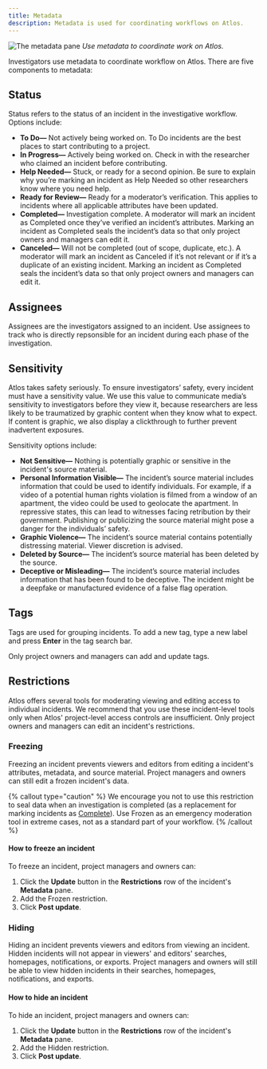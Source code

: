 ```yaml
---
title: Metadata
description: Metadata is used for coordinating workflows on Atlos.
---
```


![The metadata pane](/images/metadata.png)
*Use metadata to coordinate work on Atlos.* 

Investigators use metadata to coordinate workflow on Atlos. There are five components to metadata:

## Status 
Status refers to the status of an incident in the investigative workflow. Options include:
- **To Do—** Not actively being worked on. To Do incidents are the best places to start contributing to a project. 
- **In Progress—** Actively being worked on. Check in with the researcher who claimed an incident before contributing. 
- **Help Needed—** Stuck, or ready for a second opinion. Be sure to explain why you’re marking an incident as Help Needed so other researchers know where you need help.
- **Ready for Review—** Ready for a moderator’s verification. This applies to incidents where all applicable attributes have been updated. 
- **Completed—** Investigation complete. A moderator will mark an incident as Completed once they’ve verified an incident’s attributes. Marking an incident as Completed seals the incident’s data so that only project owners and managers can edit it. 
- **Canceled—** Will not be completed (out of scope, duplicate, etc.). A moderator will mark an incident as Canceled if it’s not relevant or if it’s a duplicate of an existing incident. Marking an incident as Completed seals the incident’s data so that only project owners and managers can edit it. 

## Assignees
Assignees are the investigators assigned to an incident. Use assignees to track who is directly repsonsible for an incident during each phase of the investigation. 

## Sensitivity 
Atlos takes safety seriously. To ensure investigators’ safety, every incident must have a sensitivity value. We use this value to communicate media’s sensitivity to investigators before they view it, because researchers are less likely to be traumatized by graphic content when they know what to expect. If content is graphic, we also display a clickthrough to further prevent inadvertent exposures. 

Sensitivity options include:
- **Not Sensitive—** Nothing is potentially graphic or sensitive in the incident's source material. 
- **Personal Information Visible—** The incident’s source material includes information that could be used to identify individuals. For example, if a video of a potential human rights violation is filmed from a window of an apartment, the video could be used to geolocate the apartment. In repressive states, this can lead to witnesses facing retribution by their government. Publishing or publicizing the source material might pose a danger for the individuals’ safety.
- **Graphic Violence—** The incident’s source material contains potentially distressing material. Viewer discretion is advised.
- **Deleted by Source—** The incident’s source material has been deleted by the source. 
- **Deceptive or Misleading—** The incident’s source material includes information that has been found to be deceptive. The incident might be a deepfake or manufactured evidence of a false flag operation. 

## Tags 
Tags are used for grouping incidents. To add a new tag, type a new label and press **Enter** in the tag search bar. 

Only project owners and managers can add and update tags. 

## Restrictions 
Atlos offers several tools for moderating viewing and editing access to individual incidents. We recommend that you use these incident-level tools only when Atlos' project-level access controls are insufficient. Only project owners and managers can edit an incident's restrictions. 

### Freezing
Freezing an incident prevents viewers and editors from editing a incident's attributes, metadata, and source material. Project managers and owners can still edit a frozen incident's data.

{% callout type="caution" %}
We encourage you not to use this restriction to seal data when an investigation is completed (as a replacement for marking incidents as [Complete](/docs/metadata#status)). Use Frozen as an emergency moderation tool in extreme cases, not as a standard part of your workflow.
{% /callout %}

#### How to freeze an incident
To freeze an incident, project managers and owners can:
1. Click the **Update** button in the **Restrictions** row of the incident's **Metadata** pane. 
2. Add the Frozen restriction. 
3. Click **Post update**.

### Hiding
Hiding an incident prevents viewers and editors from viewing an incident. Hidden incidents will not appear in viewers' and editors' searches, homepages, notifications, or exports. Project managers and owners will still be able to view hidden incidents in their searches, homepages, notifications, and exports. 

#### How to hide an incident
To hide an incident, project managers and owners can:
1. Click the **Update** button in the **Restrictions** row of the incident's **Metadata** pane. 
2. Add the Hidden restriction. 
3. Click **Post update**.